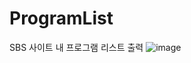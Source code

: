 # ProgramList
SBS 사이트 내 프로그램 리스트 출력
![image](https://user-images.githubusercontent.com/44596184/120575308-c6203680-c45b-11eb-866b-b497e7457264.png)
